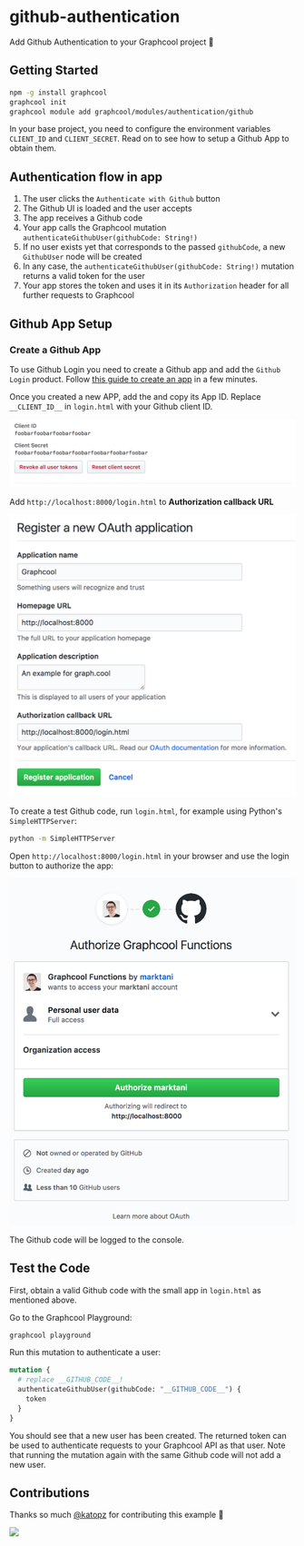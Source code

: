 # github-authentication

Add Github Authentication to your Graphcool project 🎁

## Getting Started

```sh
npm -g install graphcool
graphcool init
graphcool module add graphcool/modules/authentication/github
```

In your base project, you need to configure the environment variables `CLIENT_ID` and `CLIENT_SECRET`. Read on to see how to setup a Github App to obtain them.

## Authentication flow in app

1. The user clicks the `Authenticate with Github` button
2. The Github UI is loaded and the user accepts
3. The app receives a Github code
4. Your app calls the Graphcool mutation `authenticateGithubUser(githubCode: String!)`
5. If no user exists yet that corresponds to the passed `githubCode`, a new `GithubUser` node will be created
6. In any case, the `authenticateGithubUser(githubCode: String!)` mutation returns a valid token for the user
7. Your app stores the token and uses it in its `Authorization` header for all further requests to Graphcool

## Github App Setup

### Create a Github App

To use Github Login you need to create a Github app and add the `Github Login` product. Follow [this guide to create an app](https://developer.github.com/apps/building-integrations/setting-up-and-registering-oauth-apps/registering-oauth-apps/) in a few minutes.

Once you created a new APP, add the and copy its App ID. Replace `__CLIENT_ID__` in `login.html` with your Github client ID.

![](docs/client-id.png)

Add `http://localhost:8000/login.html` to **Authorization callback URL**

![](docs/github-login-settings.png)

To create a test Github code, run `login.html`, for example using Python's `SimpleHTTPServer`:

```sh
python -m SimpleHTTPServer
```

Open `http://localhost:8000/login.html` in your browser and use the login button to authorize the app:

![](docs/authorize.png)

The Github code will be logged to the console.

## Test the Code

First, obtain a valid Github code with the small app in `login.html` as mentioned above.

Go to the Graphcool Playground:

```sh
graphcool playground
```

Run this mutation to authenticate a user:

```graphql
mutation {
  # replace __GITHUB_CODE__!
  authenticateGithubUser(githubCode: "__GITHUB_CODE__") {
    token
  }
}
```

You should see that a new user has been created. The returned token can be used to authenticate requests to your Graphcool API as that user. Note that running the mutation again with the same Github code will not add a new user.

## Contributions

Thanks so much [@katopz](https://github.com/katopz) for contributing this example :tada:

![](http://i.imgur.com/5RHR6Ku.png)
